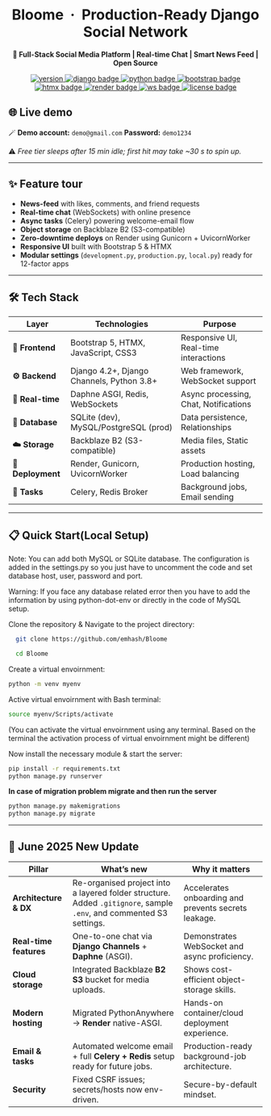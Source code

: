 <h1 align="center">
  Bloome &nbsp;·&nbsp; Production-Ready Django Social Network
</h1>

<p align="center">
  <strong>🚀 Full-Stack Social Media Platform | Real-time Chat | Smart News Feed | Open Source</strong>
</p>

<p align="center">
  <a href="https://img.shields.io/badge/version-2.0.0-red">
    <img src="https://img.shields.io/badge/version-2.0.0-red" alt="version" />
  </a>
  <a href="https://img.shields.io/badge/Django-4.2+-green?logo=django">
    <img src="https://img.shields.io/badge/Django-4.2+-green?logo=django" alt="django badge" />
  </a>
  <a href="https://img.shields.io/badge/Python-3.8+-blue?logo=python">
    <img src="https://img.shields.io/badge/Python-3.8+-blue?logo=python" alt="python badge" />
  </a>
  <a href="https://img.shields.io/badge/Bootstrap-5.0+-purple?logo=bootstrap">
    <img src="https://img.shields.io/badge/Bootstrap-5.0+-purple?logo=bootstrap" alt="bootstrap badge" />
  </a>
  <a href="https://img.shields.io/badge/HTMX-1.8+-orange?logo=htmx">
    <img src="https://img.shields.io/badge/HTMX-1.8+-orange?logo=htmx" alt="htmx badge" />
  </a>
  <a href="https://img.shields.io/badge/hosted%20on-render-purple?logo=render">
    <img src="https://img.shields.io/badge/hosted%20on-render-purple?logo=render" alt="render badge" />
  </a>
  <a href="https://img.shields.io/badge/websockets-enabled-brightgreen?logo=fastapi">
    <img src="https://img.shields.io/badge/websockets-enabled-brightgreen?logo=fastapi" alt="ws badge" />
  </a>
  <a href="https://img.shields.io/badge/License-MIT-yellow.svg">
    <img src="https://img.shields.io/badge/License-MIT-yellow.svg" alt="license badge" />
  </a>
</p>

## 🌐 Live demo

🪄 **Demo account:** `demo@gmail.com` **Password:** `demo1234`  

⚠️ *Free tier sleeps after 15 min idle; first hit may take ~30 s to spin up.*

---

## ✨ Feature tour

- **News-feed** with likes, comments, and friend requests  
- **Real-time chat** (WebSockets) with online presence  
- **Async tasks** (Celery) powering welcome-email flow  
- **Object storage** on Backblaze B2 (S3-compatible)  
- **Zero-downtime deploys** on Render using Gunicorn + UvicornWorker  
- **Responsive UI** built with Bootstrap 5 & HTMX  
- **Modular settings** (`development.py`, `production.py`, `local.py`) ready for 12-factor apps  

---

## 🛠️ Tech Stack

<div align="center">

| **Layer** | **Technologies** | **Purpose** |
|-----------|------------------|-------------|
| **🎨 Frontend** | Bootstrap 5, HTMX, JavaScript, CSS3 | Responsive UI, Real-time interactions |
| **⚙️ Backend** | Django 4.2+, Django Channels, Python 3.8+ | Web framework, WebSocket support |
| **🔄 Real-time** | Daphne ASGI, Redis, WebSockets | Async processing, Chat, Notifications |
| **💾 Database** | SQLite (dev), MySQL/PostgreSQL (prod) | Data persistence, Relationships |
| **☁️ Storage** | Backblaze B2 (S3-compatible) | Media files, Static assets |
| **🚀 Deployment** | Render, Gunicorn, UvicornWorker | Production hosting, Load balancing |
| **📧 Tasks** | Celery, Redis Broker | Background jobs, Email sending |

</div>

---

## 📋 Quick Start(Local Setup)

Note: You can add both MySQL or SQLite database. The configuration is added in the settings.py so you just have to uncomment the code and set database host, user, password and port. 

Warning: If you face any database related error then you have to add the information by using python-dot-env or directly in the code of MySQL setup.

Clone the repository & Navigate to the project directory:

```bash
  git clone https://github.com/emhash/Bloome

  cd Bloome
```

Create a virtual envoirnment:

```bash 
python -m venv myenv
```
Active virtual envoirnment with Bash terminal:
```bash 
source myenv/Scripts/activate
```
(You can activate the virtual envoirnment using any terminal. Based on the terminal the activation process of virtual envoirnment might be different)

Now install the necessary module & start the server:
```bash 
pip install -r requirements.txt
python manage.py runserver

```
**In case of migration problem migrate and then run the server**
```bash 
python manage.py makemigrations
python manage.py migrate

```




---

## 🚀 June 2025 New Update

| Pillar | What’s new | Why it matters |
|--------|------------|----------------|
| **Architecture & DX** | Re-organised project into a layered folder structure. Added `.gitignore`, sample `.env`, and commented S3 settings. | Accelerates onboarding and prevents secrets leakage. |
| **Real-time features** | One-to-one chat via **Django Channels** + **Daphne** (ASGI). | Demonstrates WebSocket and async proficiency. |
| **Cloud storage** | Integrated Backblaze **B2 S3** bucket for media uploads. | Shows cost-efficient object-storage skills. |
| **Modern hosting** | Migrated PythonAnywhere → **Render** native-ASGI. | Hands-on container/cloud deployment experience. |
| **Email & tasks** | Automated welcome email + full **Celery + Redis** setup ready for future jobs. | Production-ready background-job architecture. |
| **Security** | Fixed CSRF issues; secrets/hosts now env-driven. | Secure-by-default mindset. |
